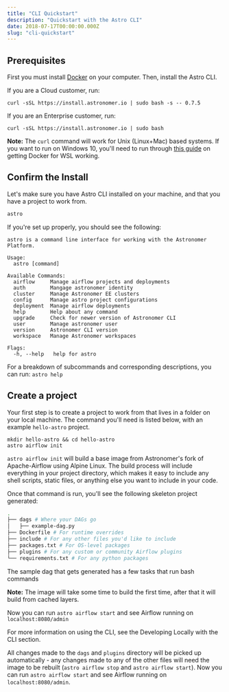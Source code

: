 ```yaml
---
title: "CLI Quickstart"
description: "Quickstart with the Astro CLI"
date: 2018-07-17T00:00:00.000Z
slug: "cli-quickstart"
---
```


## Prerequisites

First you must install [Docker](www.docker.com) on your computer. Then, install the Astro CLI.

If you are a Cloud customer, run:

```
curl -sSL https://install.astronomer.io | sudo bash -s -- 0.7.5
```

If you are an Enterprise customer, run:

```
curl -sSL https://install.astronomer.io | sudo bash

```

**Note:** The `curl` command will work for Unix (Linux+Mac) based systems. If you want to run on Windows 10, you'll need to run through [this guide](https://www.astronomer.io/docs/cli-installation-windows-10) on getting Docker for WSL working.

## Confirm the Install

Let's make sure you have Astro CLI installed on your machine, and that you have a project to work from.

```bash
astro
```

If you're set up properly, you should see the following:

```
astro is a command line interface for working with the Astronomer Platform.

Usage:
  astro [command]

Available Commands:
  airflow     Manage airflow projects and deployments
  auth        Mangage astronomer identity
  cluster     Manage Astronomer EE clusters
  config      Manage astro project configurations
  deployment  Manage airflow deployments
  help        Help about any command
  upgrade     Check for newer version of Astronomer CLI
  user        Manage astronomer user
  version     Astronomer CLI version
  workspace   Manage Astronomer workspaces

Flags:
  -h, --help   help for astro
```

For a breakdown of subcommands and corresponding descriptions, you can run: `astro help`

## Create a project

Your first step is to create a project to work from that lives in a folder on your local machine. The command you'll need is listed below, with an example `hello-astro` project.

 ```
mkdir hello-astro && cd hello-astro
astro airflow init
 ```

`astro airflow init` will build a base image from Astronomer's fork of Apache-Airflow using Alpine Linux. The build process will include everything in your project directory, which makes it easy to include any shell scripts, static files, or anything else you want to include in your code.

Once that command is run, you'll see the following skeleton project generated:

```bash
.
├── dags # Where your DAGs go
│   ├── example-dag.py
├── Dockerfile # For runtime overrides
├── include # For any other files you'd like to include
├── packages.txt # For OS-level packages
├── plugins # For any custom or community Airflow plugins
└── requirements.txt # For any python packages
```
The sample dag that gets generated has a few tasks that run bash commands

**Note:** The image will take some time to build the first time, after that it will build from cached layers.

Now you can run `astro airflow start` and see Airflow running on `localhost:8080/admin`

For more information on using the CLI, see the Developing Locally with the CLI section.

All changes made to the `dags` and `plugins` directory will be picked up automatically - any changes made to any of the other files will need the image to be rebuilt (`astro airflow stop` and `astro airflow start`).
Now you can run `astro airflow start` and see Airflow running on `localhost:8080/admin`.
